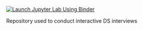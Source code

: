 [![Launch Jupyter Lab Using Binder](https://mybinder.org/badge_logo.svg)](https://mybinder.org/v2/gh/NahsiN/DS-Interview-Pad/HEAD)

Repository used to conduct interactive DS interviews

